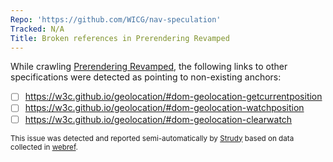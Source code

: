 ```yaml
---
Repo: 'https://github.com/WICG/nav-speculation'
Tracked: N/A
Title: Broken references in Prerendering Revamped
---
```


While crawling [Prerendering Revamped](https://wicg.github.io/nav-speculation/prerendering.html), the following links to other specifications were detected as pointing to non-existing anchors:
* [ ] https://w3c.github.io/geolocation/#dom-geolocation-getcurrentposition
* [ ] https://w3c.github.io/geolocation/#dom-geolocation-watchposition
* [ ] https://w3c.github.io/geolocation/#dom-geolocation-clearwatch

<sub>This issue was detected and reported semi-automatically by [Strudy](https://github.com/w3c/strudy/) based on data collected in [webref](https://github.com/w3c/webref/).</sub>
